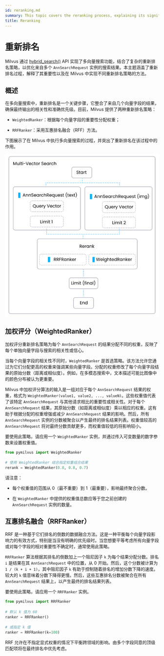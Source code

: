 ```yaml
---
id: reranking.md
summary: This topic covers the reranking process, explaining its significance and implementation of two reranking methods.
title: Reranking
---
```


# 重新排名

Milvus 通过 [hybrid_search()](https://milvus.io/api-reference/pymilvus/v2.4.x/ORM/Collection/hybrid_search.md) API 实现了多向量搜索功能，结合了复杂的重新排名策略，以优化来自多个 `AnnSearchRequest` 实例的搜索结果。本主题涵盖了重新排名过程，解释了其重要性以及在 Milvus 中实现不同重新排名策略的方法。

## 概述

在多向量搜索中，重新排名是一个关键步骤，它整合了来自几个向量字段的结果，确保最终输出的相关性和准确优先级。目前，Milvus 提供了两种重新排名策略：

- `WeightedRanker`：根据每个向量字段的重要性分配权重；

- `RRFRanker`：采用互惠排名融合（RFF）方法。

下图展示了在 Milvus 中执行多向量搜索的过程，并突出了重新排名在该过程中的作用。

![reranking_process](/public/assets/multi-vector-rerank.png)

## 加权评分（WeightedRanker）

加权评分重新排名策略为每个 `AnnSearchRequest` 的结果分配不同的权重，反映了每个单独向量字段与搜索的相关性或信心。

当每个向量字段的相关性不同时，`WeightedRanker` 是首选策略。该方法允许您通过为它们分配更高的权重来强调某些向量字段。分配的权重修改了每个向量字段结果的原始分数（距离或相似度）。例如，在多模态搜索中，文本描述可能比图像中的颜色分布被认为更重要。

Milvus 中加权评分算法的输入是一组对应于每个 `AnnSearchRequest` 结果的权重，格式为 `WeightedRanker(value1, value2, ..., valueN)`。这些权重值代表了该特定 `AnnSearchRequest` 与其他请求相比的重要性或相关性。对于每个 `AnnSearchRequest` 结果，其原始分数（如距离或相似度）乘以相应的权重。这有助于根据分配的权重增强或减少 `AnnSearchRequest` 结果的影响。然后，所有 `AnnSearchRequest` 实例的分数被聚合以产生最终的排名结果列表。权重值较高的 `AnnSearchRequest` 将对最终分数贡献更多，而权重值较低的将影响较小。

要使用此策略，请应用一个 `WeightedRanker` 实例，并通过传入可变数量的数字参数来设置权重值。

```python
from pymilvus import WeightedRanker

# 使用 WeightedRanker 结合指定权重组合结果
rerank = WeightedRanker(0.8, 0.8, 0.7)
```

请注意：

- 每个权重值的范围从 0（最不重要）到 1（最重要），影响最终聚合分数。

- 在 `WeightedRanker` 中提供的权重值总数应等于您之前创建的 `AnnSearchRequest` 实例的数量。

## 互惠排名融合（RRFRanker）

RRF 是一种基于它们排名的倒数的数据融合方法。这是一种平衡每个向量字段影响力的有效方式，特别是当没有明确的优先级时。当您想要平等考虑所有向量字段或对每个字段的相对重要性不确定时，通常使用此策略。

`RRFRanker` 算法根据其排名的倒数加上一个阻尼因子 `k` 为每个结果分配分数。排名 `i` 是结果在其 `AnnSearchRequest` 中的位置，从 0 开始。然后，这个分数被计算为 `1 / (k + i + 1)`，其中阻尼因子 `k` 有助于控制随着排名的增加分数下降的速度。较大的 `k` 值意味着分数下降得更慢。然后，这些互惠排名分数被聚合在所有 `AnnSearchRequest` 结果上，以产生最终的排名结果列表。

要使用此策略，请应用一个 `RRFRanker` 实例。

```python
from pymilvus import RRFRanker

# 默认 k 值为 60
ranker = RRFRanker()

# 或指定 k 值
ranker = RRFRanker(k=100)
```

RRF 允许在不指定显式权重的情况下平衡跨领域的影响。由多个字段同意的顶级匹配项将在最终排名中优先考虑。

